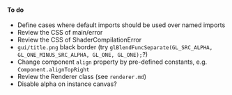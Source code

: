 #### To do

- Define cases where default imports should be used over named imports
- Review the CSS of main/error
- Review the CSS of ShaderCompilationError
- `gui/title.png` black border (try `glBlendFuncSeparate(GL_SRC_ALPHA, GL_ONE_MINUS_SRC_ALPHA, GL_ONE, GL_ONE);`?)
- Change component `align` property by pre-defined constants, e.g. `Component.alignTopRight`
- Review the Renderer class (see `renderer.md`)
- Disable alpha on instance canvas?
